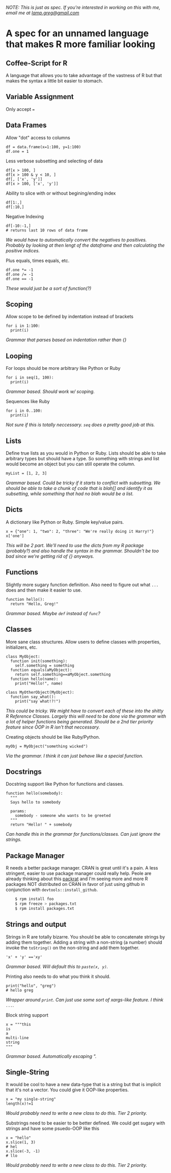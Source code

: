 *NOTE: This is just as spec. If you're interested in working on this with me,
email me at lamp.greg@gmail.com*

# A spec for an unnamed language that makes R more familiar looking

## Coffee-Script for R
A language that allows you to take advantage of the vastness of R but that
makes the syntax a little bit easier to stomach.

## Variable Assignment
Only accept `=`

## Data Frames
Allow "dot" access to columns
```
df = data.frame(x=1:100, y=1:100)
df.one = 1
```

Less verbose subsetting and selecting of data
```
df[x > 100, ]
df[x > 100 & y < 10, ]
df[, ['x', 'y']]
df[x > 100, ['x', 'y']]
```

Ability to slice with or without begining/ending index
```
df[1:,]
df[:10,]
```

Negative Indexing
```
df[-10:-1,]
# returns last 10 rows of data frame
```
*We would have to automatically convert the negatives to positives. Probably by 
looking at then lengt of the dataframe and then calculating the positive 
indices.*

Plus equals, times equals, etc.
```
df.one *= -1
df.one /= -1
df.one == -1
```
*These would just be a sort of function(?)*

## Scoping
Allow scope to be defined by indentation instead of brackets
```
for i in 1:100:
  print(i)
```
*Grammar that parses based on indentation rather than {}*

## Looping
For loops should be more arbitrary like Python or Ruby
```
for i in seq(1, 100):
  print(i)
```
*Grammar based. Should work w/ scoping.*

Sequences like Ruby
```
for i in 0..100:
  print(i)
```
*Not sure if this is totally neccessary. `seq` does a pretty good job at this.*


## Lists
Define true lists as you would in Python or Ruby. Lists should be able
to take arbitrary types but should have a type. So something with strings
and list would become an object but you can still operate the column.
```
myList = [1, 2, 3]
```
*Grammar based. Could be tricky if it starts to conflict with subsetting. We should
be able to take a chunk of code that is blah[] and identify it as subsetting, while
something that had no blah would be a list.*

## Dicts
A dictionary like Python or Ruby. Simple key/value pairs.
```
x = {"one": 1, "two": 2, "three": "We're really doing it Harry!"}
x['one']
```
*This will be 2 part. We'll need to use the dicts from my R package (probably?) and 
also handle the syntax in the grammar. Shouldn't be too bad since we're getting rid
of {} anyways.*

## Functions
Slightly more sugary function definition. Also need to figure out what `...` does
and then make it easier to use.
```
function hello():
  return "Hello, Greg!"
```
*Grammar based. Maybe `def` instead of `func`?*

## Classes
More sane class structures. Allow users to define classes with properties, 
initializers, etc.
```
class MyObject:
  function init(something):
    self.something = something
  function equals(aMyObject):
    return self.something==aMyObject.something
  function hello(name):
    print("Hello!", name)

class MyOtherObject(MyObject):
  function say_what():
    print("say what!?!")
```
*This could be tricky. We might have to convert each of these into the shitty R 
Reference Classes. Largely this will need to be done via the grammar with a lot of
helper functions being generated. Should be a 2nd tier priority feature since OOP
in R isn't that neccessary.*

Creating objects should be like Ruby/Python.
```
myObj = MyObject("something wicked")
```
*Via the grammar. I think it can just behave like a special function.*

## Docstrings
Docstring support like Python for functions and classes.
```
function hello(somebody):
  """
  Says hello to somebody

  params:
    somebody - someone who wants to be greeted
  """
  return "Hello! " + somebody
```
*Can handle this in the grammar for functions/classes. Can just ignore the 
strings.*

## Package Manager
R needs a better package manager. CRAN is great until it's a pain. A less 
stringent, easier to use package manager could really help. Peole are already
thinking about this [packrat](https://github.com/rstudio/packrat) and I'm seeing
more and more R packages NOT distributed on CRAN in favor of just using github
in conjunction with `devtools::install_github`.

```bash
    $ rpm install foo
    $ rpm freeze > packages.txt
    $ rpm install packages.txt
```

## Strings and output
Strings in R are totally bizarre. You should be able to concatenate strings by
adding them together. Adding a string with a non-string (a number) should invoke
the `toString()` on the non-string and add them together.
```
'x' + 'y' =='xy'
```
*Grammar based. Will default this to `paste(x, y)`.*

Printing also needs to do what you think it should. 
```
print("hello", "greg")
# hello greg
```
*Wrapper around `print`. Can just use some sort of xargs-like feature. I think `...`.*

Block string support
```
x = """this
is
a
multi-line
string
"""
```
*Grammar based. Automatically escaping ".*

## Single-String
It would be cool to have a new data-type that is a string but that is implicit 
that it's not a vector. You could give it OOP-like properties.
```
x = "my single-string"
length(x)!=1
```
*Would probably need to write a new class to do this. Tier 2 priority.*

Substrings need to be easier to be better defined. We could get sugary with 
strings and have some psuedo-OOP like this
```
x = "hello"
x.slice(1, 3)
# hel
x.slice(-3, -1)
# llo
```
*Would probably need to write a new class to do this. Tier 2 priority.*

